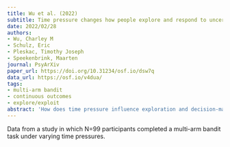 ```yaml
---
title: Wu et al. (2022)
subtitle: Time pressure changes how people explore and respond to uncertainty
date: 2022/02/28
authors:
- Wu, Charley M
- Schulz, Eric
- Pleskac, Timothy Joseph
- Speekenbrink, Maarten
journal: PsyArXiv
paper_url: https://doi.org/10.31234/osf.io/dsw7q
data_url: https://osf.io/v4dua/
tags:
- multi-arm bandit
- continuous outcomes
- explore/exploit
abstract: 'How does time pressure influence exploration and decision-making? We investigated this question with several four-armed bandit tasks manipulating (within subjects) expected reward, uncertainty, and time pressure (limited vs. unlimited). With limited time, people have less opportunity to perform costly computations, thus shifting the cost-benefit balance of different exploration strategies. Through behavioral, reinforcement learning (RL), reaction time (RT), and evidence accumulation analyses, we show that time pressure changes how people explore and respond to uncertainty. Specifically, participants reduced their uncertainty-directed exploration under time pressure, were less value-directed, and repeated choices more often.Since our analyses relate uncertainty to slower responses and dampened evidence accumulation (i.e., drift rates), this demonstrates a resource-rational shift towards simpler, lower-cost strategies under time pressure. These results shed light on how people adapt their exploration and decision-making strategies to externally imposed cognitive constraints.'
---
```


Data from a study in which N=99 participants completed a multi-arm bandit task under varying time pressures.
